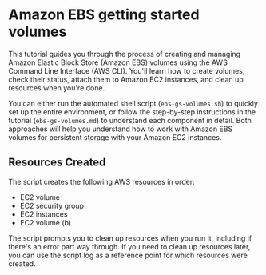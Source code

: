 # Amazon EBS getting started volumes

This tutorial guides you through the process of creating and managing Amazon Elastic Block Store (Amazon EBS) volumes using the AWS Command Line Interface (AWS CLI). You'll learn how to create volumes, check their status, attach them to Amazon EC2 instances, and clean up resources when you're done.

You can either run the automated shell script (`ebs-gs-volumes.sh`) to quickly set up the entire environment, or follow the step-by-step instructions in the tutorial (`ebs-gs-volumes.md`) to understand each component in detail. Both approaches will help you understand how to work with Amazon EBS volumes for persistent storage with your Amazon EC2 instances.

## Resources Created

The script creates the following AWS resources in order:

- EC2 volume
- EC2 security group
- EC2 instances
- EC2 volume (b)

The script prompts you to clean up resources when you run it, including if there's an error part way through. If you need to clean up resources later, you can use the script log as a reference point for which resources were created.